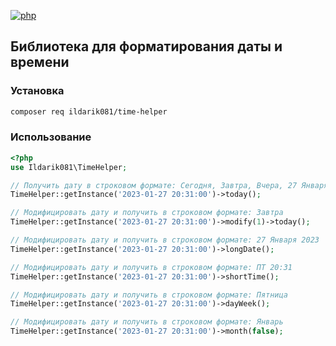 [![php](https://img.shields.io/badge/PHP->=8.1-green.svg?style=flat&logo=appveyor "Доступно для PHP 8.1+")](http://php.net/)


## Библиотека для форматирования даты и времени

### Установка

```bash
composer req ildarik081/time-helper
```

### Использование
```php
<?php
use Ildarik081\TimeHelper;

// Получить дату в строковом формате: Сегодня, Завтра, Вчера, 27 Января 2023
TimeHelper::getInstance('2023-01-27 20:31:00')->today();

// Модифицировать дату и получить в строковом формате: Завтра
TimeHelper::getInstance('2023-01-27 20:31:00')->modify(1)->today();

// Модифицировать дату и получить в строковом формате: 27 Января 2023
TimeHelper::getInstance('2023-01-27 20:31:00')->longDate();

// Модифицировать дату и получить в строковом формате: ПТ 20:31
TimeHelper::getInstance('2023-01-27 20:31:00')->shortTime();

// Модифицировать дату и получить в строковом формате: Пятница
TimeHelper::getInstance('2023-01-27 20:31:00')->dayWeek();

// Модифицировать дату и получить в строковом формате: Январь
TimeHelper::getInstance('2023-01-27 20:31:00')->month(false);

```
